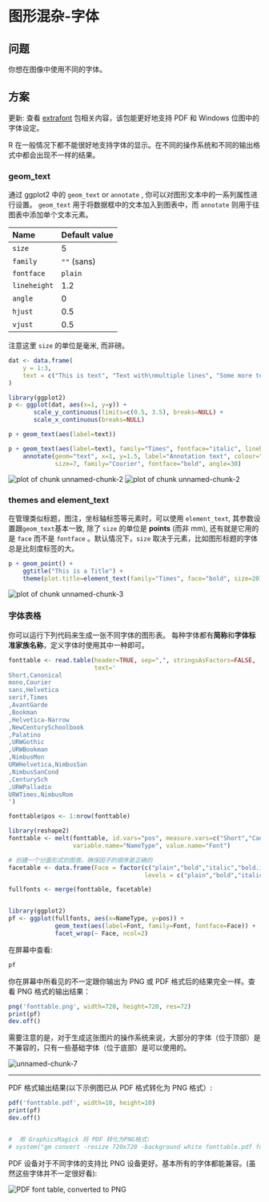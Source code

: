 # 图形混杂-字体
## 问题
你想在图像中使用不同的字体。
## 方案

更新: 查看 [extrafont](https://github.com/wch/extrafont) 包相关内容，该包能更好地支持 PDF 和 Windows 位图中的字体设定。 

R 在一般情况下都不能很好地支持字体的显示。在不同的操作系统和不同的输出格式中都会出现不一样的结果。


### geom_text

通过 ggplot2 中的 `geom_text` or `annotate` , 你可以对图形文本中的一系列属性进行设置。 `geom_text` 用于将数据框中的文本加入到图表中，而  `annotate` 则用于往图表中添加单个文本元素。


Name | Default value
:---|:---
`size` | 5
`family` |`""` (sans)
`fontface` | `plain`
`lineheight` |	1.2
`angle` |	0
`hjust` |	0.5
`vjust` |	0.5

注意这里 `size` 的单位是毫米, 而非磅。
```r
dat <- data.frame(
    y = 1:3,
    text = c("This is text", "Text with\nmultiple lines", "Some more text")
)

library(ggplot2)
p <- ggplot(dat, aes(x=1, y=y)) + 
       scale_y_continuous(limits=c(0.5, 3.5), breaks=NULL) +
       scale_x_continuous(breaks=NULL)

p + geom_text(aes(label=text))

p + geom_text(aes(label=text), family="Times", fontface="italic", lineheight=.8) +
    annotate(geom="text", x=1, y=1.5, label="Annotation text", colour="red",
             size=7, family="Courier", fontface="bold", angle=30)
```
![plot of chunk unnamed-chunk-2](http://www.cookbook-r.com/Graphs/Fonts/figure/unnamed-chunk-2-1.png)
![plot of chunk unnamed-chunk-2](http://www.cookbook-r.com/Graphs/Fonts/figure/unnamed-chunk-2-2.png)

### themes and element_text

在管理类似标题，图注，坐标轴标签等元素时，可以使用 `element_text`, 其参数设置跟`geom_text`基本一致, 除了  `size` 的单位是 **points** (而非 mm), 还有就是它用的是 `face` 而不是 `fontface` 。默认情况下，`size` 取决于元素，比如图形标题的字体总是比刻度标签的大。
```r
p + geom_point() +
    ggtitle("This is a Title") +
    theme(plot.title=element_text(family="Times", face="bold", size=20))
```
![plot of chunk unnamed-chunk-3](http://www.cookbook-r.com/Graphs/Fonts/figure/unnamed-chunk-3-1.png)

### 字体表格
你可以运行下列代码来生成一张不同字体的图形表。 每种字体都有**简称**和**字体标准家族名称**，定义字体时使用其中一种即可。
```r
fonttable <- read.table(header=TRUE, sep=",", stringsAsFactors=FALSE,
                        text='
Short,Canonical
mono,Courier
sans,Helvetica
serif,Times
,AvantGarde
,Bookman
,Helvetica-Narrow
,NewCenturySchoolbook
,Palatino
,URWGothic
,URWBookman
,NimbusMon
URWHelvetica,NimbusSan
,NimbusSanCond
,CenturySch
,URWPalladio
URWTimes,NimbusRom
')

fonttable$pos <- 1:nrow(fonttable)

library(reshape2)
fonttable <- melt(fonttable, id.vars="pos", measure.vars=c("Short","Canonical"),
                  variable.name="NameType", value.name="Font")

# 创建一个分面形式的图表。确保因子的顺序是正确的
facetable <- data.frame(Face = factor(c("plain","bold","italic","bold.italic"),
                                      levels = c("plain","bold","italic","bold.italic")))

fullfonts <- merge(fonttable, facetable)


library(ggplot2)
pf <- ggplot(fullfonts, aes(x=NameType, y=pos)) + 
             geom_text(aes(label=Font, family=Font, fontface=Face)) +
             facet_wrap(~ Face, ncol=2)
```
在屏幕中查看:
```r
pf
```
你在屏幕中所看见的不一定跟你输出为 PNG 或 PDF 格式后的结果完全一样。查看 PNG 格式的输出结果： 

```r
png('fonttable.png', width=720, height=720, res=72)
print(pf)
dev.off()
```
需要注意的是，对于生成这张图片的操作系统来说，大部分的字体（位于顶部）是不兼容的，只有一些基础字体（位于底部）是可以使用的。

![unnamed-chunk-7](http://www.cookbook-r.com/Graphs/Fonts/figure/unnamed-chunk-7-1.png)



---
PDF 格式输出结果(以下示例图已从 PDF 格式转化为 PNG 格式）:
```r
pdf('fonttable.pdf', width=10, height=10)
print(pf)
dev.off()


#  用 GraphicsMagick 将 PDF 转化为PNG格式:
# system("gm convert -resize 720x720 -background white fonttable.pdf fonttable-pdf.png")
```
PDF 设备对于不同字体的支持比 PNG 设备更好。基本所有的字体都能兼容。(虽然这些字体并不一定很好看):

![PDF font table, converted to PNG](http://www.cookbook-r.com/Graphs/Fonts/fonttable-pdf.png)
